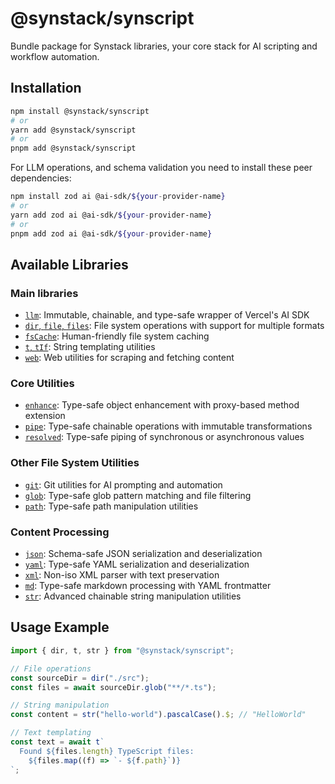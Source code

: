 # @synstack/synscript

Bundle package for Synstack libraries, your core stack for AI scripting and workflow automation.

## Installation

```bash
npm install @synstack/synscript
# or
yarn add @synstack/synscript
# or
pnpm add @synstack/synscript
```

For LLM operations, and schema validation you need to install these peer dependencies:

```bash
npm install zod ai @ai-sdk/${your-provider-name}
# or
yarn add zod ai @ai-sdk/${your-provider-name}
# or
pnpm add zod ai @ai-sdk/${your-provider-name}
```

## Available Libraries

### Main libraries

- [`llm`](../llm/README.md): Immutable, chainable, and type-safe wrapper of Vercel's AI SDK
- [`dir`, `file`, `files`](../fs/README.md): File system operations with support for multiple formats
- [`fsCache`](../fs-cache/README.md): Human-friendly file system caching
- [`t`, `tIf`](../text/README.md): String templating utilities
- [`web`](../web/README.md): Web utilities for scraping and fetching content

### Core Utilities

- [`enhance`](../enhance/README.md): Type-safe object enhancement with proxy-based method extension
- [`pipe`](../pipe/README.md): Type-safe chainable operations with immutable transformations
- [`resolved`](../resolved/README.md): Type-safe piping of synchronous or asynchronous values

### Other File System Utilities

- [`git`](../git/README.md): Git utilities for AI prompting and automation
- [`glob`](../glob/README.md): Type-safe glob pattern matching and file filtering
- [`path`](../path/README.md): Type-safe path manipulation utilities

### Content Processing

- [`json`](../json/README.md): Schema-safe JSON serialization and deserialization
- [`yaml`](../yaml/README.md): Type-safe YAML serialization and deserialization
- [`xml`](../xml/README.md): Non-iso XML parser with text preservation
- [`md`](../markdown/README.md): Type-safe markdown processing with YAML frontmatter
- [`str`](../str/README.md): Advanced chainable string manipulation utilities

## Usage Example

```typescript
import { dir, t, str } from "@synstack/synscript";

// File operations
const sourceDir = dir("./src");
const files = await sourceDir.glob("**/*.ts");

// String manipulation
const content = str("hello-world").pascalCase().$; // "HelloWorld"

// Text templating
const text = await t`
  Found ${files.length} TypeScript files:
    ${files.map((f) => `- ${f.path}`)}
`;
```
